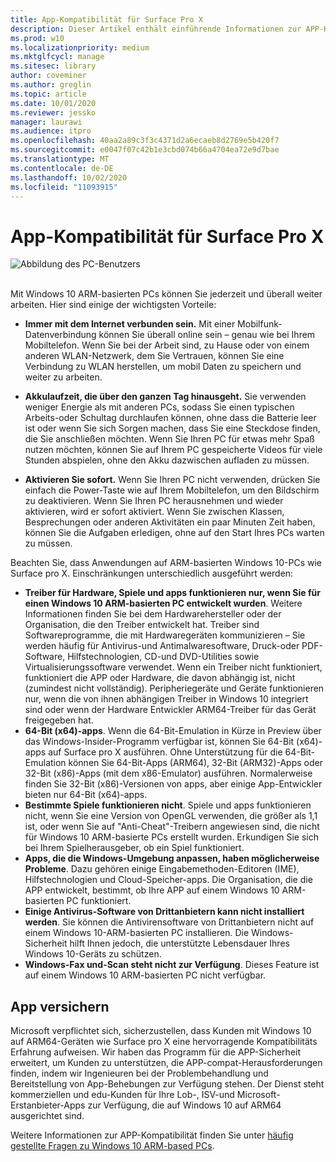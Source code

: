 ```yaml
---
title: App-Kompatibilität für Surface Pro X
description: Dieser Artikel enthält einführende Informationen zur APP-Kompatibilität für Surface pro X ARM-basierte PCs.
ms.prod: w10
ms.localizationpriority: medium
ms.mktglfcycl: manage
ms.sitesec: library
author: coveminer
ms.author: greglin
ms.topic: article
ms.date: 10/01/2020
ms.reviewer: jessko
manager: laurawi
ms.audience: itpro
ms.openlocfilehash: 40aa2a89c3f3c4371d2a6ecaeb8d2769e5b420f7
ms.sourcegitcommit: e0047f07c42b1e3cbd074b66a4704ea72e9d7bae
ms.translationtype: MT
ms.contentlocale: de-DE
ms.lasthandoff: 10/02/2020
ms.locfileid: "11093915"
---
```

# App-Kompatibilität für Surface Pro X



 ![Abbildung des PC-Benutzers](images/4527790_en_4.png)<br><br>



Mit Windows 10 ARM-basierten PCs können Sie jederzeit und überall weiter arbeiten. Hier sind einige der wichtigsten Vorteile:

- **Immer mit dem Internet verbunden sein.** Mit einer Mobilfunk-Datenverbindung können Sie überall online sein – genau wie bei Ihrem Mobiltelefon. Wenn Sie bei der Arbeit sind, zu Hause oder von einem anderen WLAN-Netzwerk, dem Sie Vertrauen, können Sie eine Verbindung zu WLAN herstellen, um mobil Daten zu speichern und weiter zu arbeiten.

- **Akkulaufzeit, die über den ganzen Tag hinausgeht.**  Sie verwenden weniger Energie als mit anderen PCs, sodass Sie einen typischen Arbeits-oder Schultag durchlaufen können, ohne dass die Batterie leer ist oder wenn Sie sich Sorgen machen, dass Sie eine Steckdose finden, die Sie anschließen möchten. Wenn Sie Ihren PC für etwas mehr Spaß nutzen möchten, können Sie auf Ihrem PC gespeicherte Videos für viele Stunden abspielen, ohne den Akku dazwischen aufladen zu müssen.

- **Aktivieren Sie sofort.** Wenn Sie Ihren PC nicht verwenden, drücken Sie einfach die Power-Taste wie auf Ihrem Mobiltelefon, um den Bildschirm zu deaktivieren. Wenn Sie Ihren PC herausnehmen und wieder aktivieren, wird er sofort aktiviert. Wenn Sie zwischen Klassen, Besprechungen oder anderen Aktivitäten ein paar Minuten Zeit haben, können Sie die Aufgaben erledigen, ohne auf den Start Ihres PCs warten zu müssen.

Beachten Sie, dass Anwendungen auf ARM-basierten Windows 10-PCs wie Surface pro X. Einschränkungen unterschiedlich ausgeführt werden:

- **Treiber für Hardware, Spiele und apps funktionieren nur, wenn Sie für einen Windows 10 ARM-basierten PC entwickelt wurden**. Weitere Informationen finden Sie bei dem Hardwarehersteller oder der Organisation, die den Treiber entwickelt hat. Treiber sind Softwareprogramme, die mit Hardwaregeräten kommunizieren – Sie werden häufig für Antivirus-und Antimalwaresoftware, Druck-oder PDF-Software, Hilfstechnologien, CD-und DVD-Utilities sowie Virtualisierungssoftware verwendet. Wenn ein Treiber nicht funktioniert, funktioniert die APP oder Hardware, die davon abhängig ist, nicht (zumindest nicht vollständig). Peripheriegeräte und Geräte funktionieren nur, wenn die von ihnen abhängigen Treiber in Windows 10 integriert sind oder wenn der Hardware Entwickler ARM64-Treiber für das Gerät freigegeben hat.
- **64-Bit (x64)-apps**. Wenn die 64-Bit-Emulation in Kürze in Preview über das Windows-Insider-Programm verfügbar ist, können Sie 64-Bit (x64)-apps auf Surface pro X ausführen. Ohne Unterstützung für die 64-Bit-Emulation können Sie 64-Bit-Apps (ARM64), 32-Bit (ARM32)-Apps oder 32-Bit (x86)-Apps (mit dem x86-Emulator) ausführen. Normalerweise finden Sie 32-Bit (x86)-Versionen von apps, aber einige App-Entwickler bieten nur 64-Bit (x64)-apps.
- **Bestimmte Spiele funktionieren nicht**. Spiele und apps funktionieren nicht, wenn Sie eine Version von OpenGL verwenden, die größer als 1,1 ist, oder wenn Sie auf "Anti-Cheat"-Treibern angewiesen sind, die nicht für Windows 10 ARM-basierte PCs erstellt wurden. Erkundigen Sie sich bei Ihrem Spielherausgeber, ob ein Spiel funktioniert.
- **Apps, die die Windows-Umgebung anpassen, haben möglicherweise Probleme**. Dazu gehören einige Eingabemethoden-Editoren (IME), Hilfstechnologien und Cloud-Speicher-apps. Die Organisation, die die APP entwickelt, bestimmt, ob Ihre APP auf einem Windows 10 ARM-basierten PC funktioniert.
- **Einige Antivirus-Software von Drittanbietern kann nicht installiert werden**. Sie können die Antivirensoftware von Drittanbietern nicht auf einem Windows 10-ARM-basierten PC installieren. Die Windows-Sicherheit hilft Ihnen jedoch, die unterstützte Lebensdauer Ihres Windows 10-Geräts zu schützen.
- **Windows-Fax und-Scan steht nicht zur Verfügung**. Dieses Feature ist auf einem Windows 10 ARM-basierten PC nicht verfügbar.

##  <a name="app-assure"></a>App versichern

Microsoft verpflichtet sich, sicherzustellen, dass Kunden mit Windows 10 auf ARM64-Geräten wie Surface pro X eine hervorragende Kompatibilitäts Erfahrung aufweisen. Wir haben das Programm für die APP-Sicherheit erweitert, um Kunden zu unterstützen, die APP-compat-Herausforderungen finden, indem wir Ingenieuren bei der Problembehandlung und Bereitstellung von App-Behebungen zur Verfügung stehen. Der Dienst steht kommerziellen und edu-Kunden für Ihre Lob-, ISV-und Microsoft-Erstanbieter-Apps zur Verfügung, die auf Windows 10 auf ARM64 ausgerichtet sind. 

Weitere Informationen zur APP-Kompatibilität finden Sie unter [häufig gestellte Fragen zu Windows 10 ARM-based PCs](https://support.microsoft.com/en-us/help/4521606).
